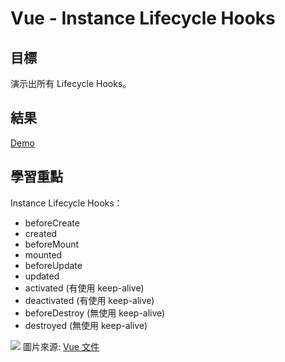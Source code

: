 # Vue - Instance Lifecycle Hooks
## 目標
演示出所有 Lifecycle Hooks。

## 結果
[Demo](https://yachen168.github.io/Vue-Instance-Lifecycle/)

## 學習重點
Instance Lifecycle Hooks：
- beforeCreate
- created
- beforeMount
- mounted
- beforeUpdate
- updated
- activated (有使用 keep-alive)
- deactivated (有使用 keep-alive)
- beforeDestroy (無使用 keep-alive)
- destroyed (無使用 keep-alive)

![](https://cn.vuejs.org/images/lifecycle.png)
圖片來源: [Vue 文件](https://cn.vuejs.org/v2/guide/instance.html#%E5%AE%9E%E4%BE%8B%E7%94%9F%E5%91%BD%E5%91%A8%E6%9C%9F%E9%92%A9%E5%AD%90)